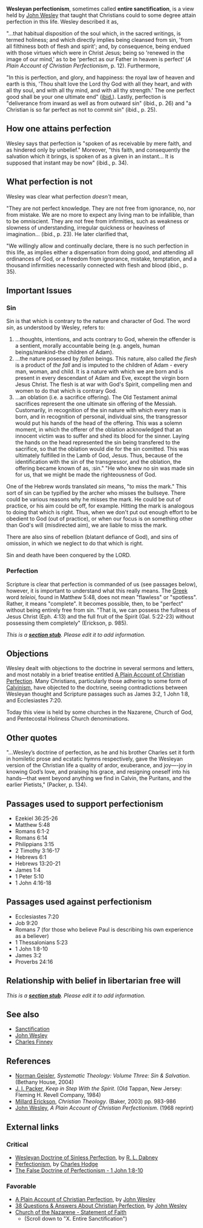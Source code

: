 **Wesleyan perfectionism**, sometimes called
**entire sanctification**, is a view held by
[John Wesley](John_Wesley "John Wesley") that taught that
Christians could to some degree attain perfection in this life.
Wesley described it as,

"...that habitual disposition of the soul which, in the sacred
writings, is termed holiness; and which directly implies being
cleansed from sin, 'from all filthiness both of flesh and spirit';
and, by consequence, being endued with those virtues which were in
Christ Jesus; being so 'renewed in the image of our mind,' as to be
'perfect as our Father in heaven is perfect'
(*A Plain Account of Christian Perfectionism*, p. 12).
Furthermore,

"In this is perfection, and glory, and happiness: the royal law of
heaven and earth is this, 'Thou shalt love the Lord thy God with
all they heart, and with all thy soul, and with all thy mind, and
with all thy strength.' The one perfect good shall be your one
ultimate end" ([ibid.](Ibid. "Ibid.")).
Lastly, perfection is "deliverance from inward as well as from
outward sin" (ibid., p. 26) and "a Christian is so far perfect as
not to commit sin" (ibid., p. 25).

## How one attains perfection

Wesley says that perfection is "spoken of as receivable by mere
faith, and as hindered only by unbelief." Moreover, "this faith,
and consequently the salvation which it brings, is spoken of as a
given in an instant... It is supposed that instant may be now"
(ibid., p. 34).

## What perfection is not

Wesley was clear what perfection *doesn't* mean,

"They are not perfect knowledge. They are not free from ignorance,
no, nor from mistake. We are no more to expect any living man to be
infallible, than to be omniscient. They are not free from
infirmities, such as weakness or slowness of understanding,
irregular quickness or heaviness of imagination... (ibid., p. 23).
He later clarified that,

"We willingly allow and continually declare, there is no such
perfection in this life, as implies either a dispensation from
doing good, and attending all ordinances of God, or a freedom from
ignorance, mistake, temptation, and a thousand infirmities
necessarily connected with flesh and blood (ibid., p. 35).
## Important Issues

### Sin

Sin is that which is contrary to the nature and character of God.
The word *sin*, as understood by Wesley, refers to:

1.  ...thoughts, intentions, and acts contrary to God, wherein the
    offender is a sentient, morally accountable being (e.g. angels,
    human beings/mankind-the children of Adam).
2.  ...the nature posessed by *fallen* beings. This nature, also
    called *the flesh* is a product of *the fall* and is imputed to the
    children of Adam - every man, woman, and child. It is a nature with
    which we are born and is present in every descendant of Adam and
    Eve, except the virgin born Jesus Christ. The flesh is at war with
    God's Spirit, compelling men and women to do that which is contrary
    God.
3.  ...an oblation (i.e. a sacrifice offering). The Old Testament
    animal sacrifices represent the one ultimate sin offering of the
    Messiah. Customarily, in recognition of the sin nature with which
    every man is born, and in recognition of personal, individual sins,
    the transgressor would put his hands of the head of the offering.
    This was a solemn moment, in which the offerer of the oblation
    acknowledged that an innocent victim was to suffer and shed its
    blood for the sinner. Laying the hands on the head represented the
    sin being transfered to the sacrifice, so that the oblation would
    die for the sin comitted. This was ultimately fulfilled in the Lamb
    of God, Jesus. Thus, because of the identification with the sin of
    the transgressor, and the oblation, the offering became known of
    as, :sin." "He who knew no sin was made sin for us, that we might
    be made the righteousness of God.

One of the Hebrew words translated *sin* means, "to miss the mark."
This sort of sin can be typified by the archer who misses the
bullseye. There could be various reasons why he misses the mark. He
could be out of practice, or his aim could be off, for example.
Hitting the mark is analogous to doing that which is right. Thus,
when we don't put out enough effort to be obedient to God (out of
practice), or when our focus is on something other than God's will
(misdirected aim), we are liable to miss the mark.

There are also sins of rebellion (blatant defiance of God), and
sins of omission, in which we neglect to do that which is right.

Sin and death have been conquered by the LORD.

### Perfection

Scripture is clear that perfection is commanded of us (see passages
below), however, it is important to understand what this really
means. The [Greek](Greek "Greek") word *teleioi*, found in Matthew
5:48, does not mean "flawless" or "spotless". Rather, it means
"complete". It becomes possible, then, to be "perfect" without
being entirely free from sin. "That is, we can possess the fullness
of Jesus Christ (Eph. 4:13) and the full fruit of the Spirit (Gal.
5:22-23) without possessing them completely" (Erickson, p. 985).

*This is a **[section stub](http://www.theopedia.com/Category:Theopedia_sectionstubs "Category:Theopedia sectionstubs")**. Please edit it to add information.*
## Objections

Wesley dealt with objections to the doctrine in several sermons and
letters, and most notably in a brief treatise entitled
[A Plain Account of Christian Perfection](http://gbgm-umc.org/Umhistory/Wesley/perfect.html).
Many Christians, particularly those adhering to some form of
[Calvinism](Calvinism "Calvinism"), have objected to the doctrine,
seeing contradictions between Wesleyan thought and Scripture
passages such as James 3:2, 1 John 1:8, and Ecclesiastes 7:20.

Today this view is held by some churches in the Nazarene, Church of
God, and Pentecostal Holiness Church denominations.

## Other quotes

"...Wesley’s doctrine of perfection, as he and his brother Charles
set it forth in homiletic prose and ecstatic hymns respectively,
gave the Wesleyan version of the Christian life a quality of ardor,
exuberance, and joy—-joy in knowing God’s love, and praising his
grace, and resigning oneself into his hands—that went beyond
anything we find in Calvin, the Puritans, and the earlier
Pietists," (Packer, p. 134).
## Passages used to support perfectionism

-   Ezekiel 36:25-26
-   Matthew 5:48
-   Romans 6:1-2
-   Romans 6:14
-   Philippians 3:15
-   2 Timothy 3:16-17
-   Hebrews 6:1
-   Hebrews 13:20-21
-   James 1:4
-   1 Peter 5:10
-   1 John 4:16-18

## Passages used against perfectionism

-   Ecclesiastes 7:20
-   Job 9:20
-   Romans 7 (for those who believe Paul is describing his own
    experience as a believer)
-   1 Thessalonians 5:23
-   1 John 1:8-10
-   James 3:2
-   Proverbs 24:16

## Relationship with belief in libertarian free will

*This is a **[section stub](http://www.theopedia.com/Category:Theopedia_sectionstubs "Category:Theopedia sectionstubs")**. Please edit it to add information.*
## See also

-   [Sanctification](Sanctification "Sanctification")
-   [John Wesley](John_Wesley "John Wesley")
-   [Charles Finney](Charles_Finney "Charles Finney")

## References

-   [Norman Geisler](Norman_Geisler "Norman Geisler"),
    *Systematic Theology: Volume Three: Sin & Salvation*. (Bethany
    House, 2004)
-   [J. I. Packer](J._I._Packer "J. I. Packer"),
    *Keep in Step With the Spirit*. (Old Tappan, New Jersey: Fleming H.
    Revell Company, 1984)
-   [Millard Erickson](Millard_Erickson "Millard Erickson"),
    *Christian Theology*. (Baker, 2003) pp. 983-986
-   [John Wesley](John_Wesley "John Wesley"),
    *A Plain Account of Christian Perfectionism*. (1968 reprint)

## External links

### Critical

-   [Wesleyan Doctrine of Sinless Perfection](http://www.mbrem.com/life/dab-wesl.htm),
    by [R. L. Dabney](R._L._Dabney "R. L. Dabney")
-   [Perfectionism](http://www.mbrem.com/life/perfectionism.htm),
    by [Charles Hodge](Charles_Hodge "Charles Hodge")
-   [The False Doctrine of Perfectionism - 1 John 1:8-10](http://www.monergism.com/thethreshold/articles/onsite/buntin/1jn1_8-10.html)

### Favorable

-   [A Plain Account of Christian Perfection](http://gbgm-umc.org/Umhistory/Wesley/perfect.html),
    by [John Wesley](John_Wesley "John Wesley")
-   [38 Questions & Answers About Christian Perfection](http://gbgm-umc.org/UMhistory/Wesley/38q-a.html),
    by [John Wesley](John_Wesley "John Wesley")
-   [Church of the Nazarene - Statement of Faith](http://www.nazarene.org/welcome/we_believe.html)
    - (Scroll down to "X. Entire Sanctification")